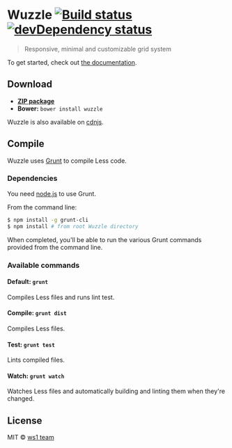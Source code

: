# Wuzzle [![Build status](https://travis-ci.org/ws1/wuzzle.png?branch=master)](https://travis-ci.org/ws1/wuzzle) [![devDependency status](https://david-dm.org/ws1/wuzzle/dev-status.png?theme=shields.io)](https://david-dm.org/ws1/wuzzle#info=devDependencies)

> Responsive, minimal and customizable grid system

To get started, check out
[the documentation](https://github.com/ws1/wuzzle/wiki).

## Download

* [**ZIP package**](https://github.com/ws1/wuzzle/archive/master.zip)
* **Bower:** `bower install wuzzle`

Wuzzle is also available on
[cdnjs](http://cdnjs.com/libraries/wuzzle/).

## Compile

Wuzzle uses [Grunt](http://gruntjs.com) to compile Less code.

### Dependencies

You need [node.js](http://nodejs.org/download/) to use Grunt.

From the command line:

```bash
$ npm install -g grunt-cli
$ npm install # from root Wuzzle directory
```

When completed, you'll be able to run the various Grunt commands provided from
the command line.

### Available commands

#### Default: `grunt`

Compiles Less files and runs lint test.

#### Compile: `grunt dist`

Compiles Less files.

#### Test: `grunt test`

Lints compiled files.

#### Watch: `grunt watch`

Watches Less files and automatically building and linting them when they're
changed.

## License

MIT &copy; [ws1 team](https://github.com/ws1)